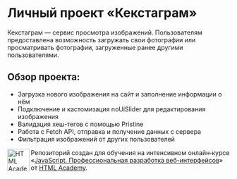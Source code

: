 # Личный проект «Кекстаграм»

Кекстаграм — сервис просмотра изображений. Пользователям предоставлена возможность загружать свои фотографии или просматривать фотографии, загруженные ранее другими пользователями.

## Обзор проекта:
* Загрузка нового изображения на сайт и заполнение информации о нём
* Подключение и кастомизация noUiSlider для редактирования изображения
* Валидация хеш-тегов с помощью Pristine
* Работа с Fetch API, отправка и получение данных с сервера
* Фильтрация изображений от других пользователей

<a href="https://htmlacademy.ru/intensive/javascript"><img align="left" width="50" height="50" alt="HTML Academy" src="https://up.htmlacademy.ru/static/img/intensive/javascript/logo-for-github-2.png"></a>

Репозиторий создан для обучения на интенсивном онлайн‑курсе «[JavaScript. Профессиональная разработка веб-интерфейсов](https://htmlacademy.ru/intensive/javascript)» от [HTML Academy](https://htmlacademy.ru).
